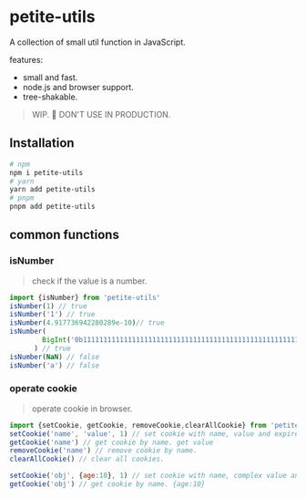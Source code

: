 # petite-utils

A collection of small util function in JavaScript.

features:
- small and fast.
- node.js and browser support.
- tree-shakable.

> WIP. 🚧 DON'T USE IN PRODUCTION.

## Installation

```bash
# npm
npm i petite-utils
# yarn 
yarn add petite-utils
# pnpm
pnpm add petite-utils
```

## common functions

### isNumber

> check if the value is a number.

```js
import {isNumber} from 'petite-utils'
isNumber(1) // true
isNumber('1') // true
isNumber(4.917736942280289e-10)// true
isNumber(
        BigInt('0b11111111111111111111111111111111111111111111111111111'),
      ) // true
isNumber(NaN) // false
isNumber('a') // false
```

### operate cookie

> operate cookie in browser.

```js
import {setCookie, getCookie, removeCookie,clearAllCookie} from 'petite-utils'
setCookie('name', 'value', 1) // set cookie with name, value and expires in 1 day.
getCookie('name') // get cookie by name. get value
removeCookie('name') // remove cookie by name.
clearAllCookie() // clear all cookies.

setCookie('obj', {age:10}, 1) // set cookie with name, complex value and expires in 1 day.
getCookie('obj') // get cookie by name. {age:10}
```